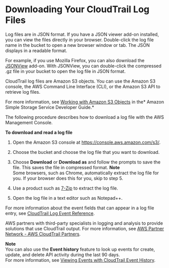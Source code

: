 # Downloading Your CloudTrail Log Files<a name="cloudtrail-read-log-files"></a>

Log files are in JSON format\. If you have a JSON viewer add\-on installed, you can view the files directly in your browser\. Double\-click the log file name in the bucket to open a new browser window or tab\. The JSON displays in a readable format\. 

For example, if you use Mozilla Firefox, you can also download the [JSONView](https://addons.mozilla.org/en-us/firefox/addon/jsonview) add\-on\. With JSONView, you can double\-click the compressed \.gz file in your bucket to open the log file in JSON format\. 

CloudTrail log files are Amazon S3 objects\. You can use the Amazon S3 console, the AWS Command Line Interface \(CLI\), or the Amazon S3 API to retrieve log files\. 

For more information, see [Working with Amazon S3 Objects](http://docs.aws.amazon.com/AmazonS3/latest/dev/UsingObjects.html) in the* Amazon Simple Storage Service Developer Guide\.*

The following procedure describes how to download a log file with the AWS Management Console\.

**To download and read a log file**

1. Open the Amazon S3 console at [https://console\.aws\.amazon\.com/s3/](https://console.aws.amazon.com/s3/)\.

1. Choose the bucket and choose the log file that you want to download\.

1. Choose **Download** or **Download as** and follow the prompts to save the file\. This saves the file in compressed format\.
**Note**  
Some browsers, such as Chrome, automatically extract the log file for you\. If your browser does this for you, skip to step 5\.

1. Use a product such as [7\-Zip](http://www.7-zip.org) to extract the log file\.

1. Open the log file in a text editor such as Notepad\+\+\.

For more information about the event fields that can appear in a log file entry, see [CloudTrail Log Event Reference](cloudtrail-event-reference.md)\. 

AWS partners with third\-party specialists in logging and analysis to provide solutions that use CloudTrail output\. For more information, see [AWS Partner Network \- AWS CloudTrail Partners](https://aws.amazon.com/cloudtrail/partners)\. 

**Note**  
You can also use the **Event history** feature to look up events for create, update, and delete API activity during the last 90 days\.  
For more information, see [Viewing Events with CloudTrail Event History](view-cloudtrail-events.md)\.